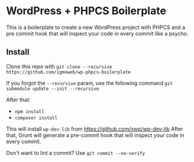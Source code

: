 # WordPress + PHPCS Boilerplate

This is a boilerplate to create a new WordPress project with PHPCS and a pre commit hook that will inspect your code in every commit like a psycho.

## Install

Clone this repo with `git clone --recursive https://github.com/igmoweb/wp-phpcs-boilerplate`

If you forgot the `--recursive` param, use the following command
`git submodule update --init --recursive`

After that:
- `npm install`
- `composer install`

This will install `wp-dev-lib` from https://github.com/xwp/wp-dev-lib
After that, Grunt will generate a pre-commit hook that will inspect your code in every commit.

Don't want to lint a commit? Use `git commit --no-verify`
